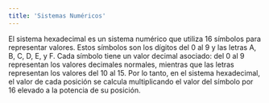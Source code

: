 ```yaml
---
title: 'Sistemas Numéricos'
---
```

El sistema hexadecimal es un sistema numérico que utiliza 16
símbolos para representar valores. Estos símbolos son los
dígitos del 0 al 9 y las letras A, B, C, D, E, y F. Cada símbolo
tiene un valor decimal asociado: del 0 al 9 representan los
valores decimales normales, mientras que las letras representan
los valores del 10 al 15. Por lo tanto, en el sistema
hexadecimal, el valor de cada posición se calcula multiplicando
el valor del símbolo por 16 elevado a la potencia de su
posición.